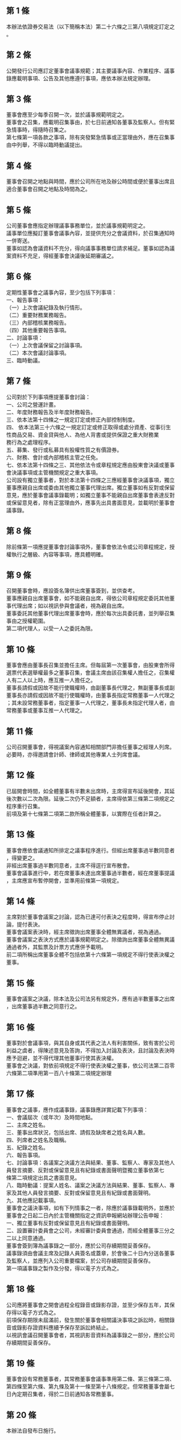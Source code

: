 第 1 條
-------
本辦法依證券交易法（以下簡稱本法）第二十六條之三第八項規定訂定之  
。

第 2 條
-------
公開發行公司應訂定董事會議事規範；其主要議事內容、作業程序、議事  
錄應載明事項、公告及其他應遵行事項，應依本辦法規定辦理。

第 3 條
-------
董事會應至少每季召開一次，並於議事規範明定之。  
董事會之召集，應載明召集事由，於七日前通知各董事及監察人。但有緊  
急情事時，得隨時召集之。  
第七條第一項各款之事項，除有突發緊急情事或正當理由外，應在召集事  
由中列舉，不得以臨時動議提出。

第 4 條
-------
董事會召開之地點與時間，應於公司所在地及辦公時間或便於董事出席且  
適合董事會召開之地點及時間為之。

第 5 條
-------
公司董事會應指定辦理議事事務單位，並於議事規範明定之。  
議事單位應擬訂董事會議事內容，並提供充分之會議資料，於召集通知時  
一併寄送。  
董事如認為會議資料不充分，得向議事事務單位請求補足。董事如認為議  
案資料不充足，得經董事會決議後延期審議之。

第 6 條
-------
定期性董事會之議事內容，至少包括下列事項：  
一、報告事項：  
（一）上次會議紀錄及執行情形。  
（二）重要財務業務報告。  
（三）內部稽核業務報告。  
（四）其他重要報告事項。  
二、討論事項：  
（一）上次會議保留之討論事項。  
（二）本次會議討論事項。  
三、臨時動議。

第 7 條
-------
公司對於下列事項應提董事會討論：  
一、公司之營運計畫。  
二、年度財務報告及半年度財務報告。  
三、依本法第十四條之一規定訂定或修正內部控制制度。  
四、 依本法第三十六條之一規定訂定或修正取得或處分資產、從事衍生  
     性商品交易、資金貸與他人、為他人背書或提供保證之重大財務業  
     務行為之處理程序。  
五、募集、發行或私募具有股權性質之有價證券。  
六、財務、會計或內部稽核主管之任免。  
七、依本法第十四條之三、其他依法令或章程規定應由股東會決議或董事  
    會決議事項或主管機關規定之重大事項。  
公司設有獨立董事者，對於本法第十四條之三應經董事會決議事項，獨立  
董事應親自出席或委由其他獨立董事代理出席。獨立董事如有反對或保留  
意見，應於董事會議事錄載明；如獨立董事不能親自出席董事會表達反對  
或保留意見者，除有正當理由外，應事先出具書面意見，並載明於董事會  
議事錄。

第 8 條
-------
除前條第一項應提董事會討論事項外，董事會依法令或公司章程規定，授  
權執行之層級、內容等事項，應具體明確。

第 9 條
-------
召開董事會時，應設簽名簿供出席董事簽到，並供查考。  
董事應親自出席董事會，如不能親自出席，得依公司章程規定委託其他董  
事代理出席；如以視訊參與會議者，視為親自出席。  
董事委託其他董事代理出席董事會時，應於每次出具委託書，並列舉召集  
事由之授權範圍。  
第二項代理人，以受一人之委託為限。

第 10 條
--------
董事會應由董事長召集並擔任主席。但每屆第一次董事會，由股東會所得  
選票代表選舉權最多之董事召集，會議主席由該召集權人擔任之，召集權  
人有二人以上時，應互推一人擔任之。  
董事長請假或因故不能行使職權時，由副董事長代理之，無副董事長或副  
董事長亦請假或因故不能行使職權時，由董事長指定常務董事一人代理之  
；其未設常務董事者，指定董事一人代理之，董事長未指定代理人者，由  
常務董事或董事互推一人代理之。

第 11 條
--------
公司召開董事會，得視議案內容通知相關部門非擔任董事之經理人列席。  
必要時，亦得邀請會計師、律師或其他專業人士列席會議。

第 12 條
--------
已屆開會時間，如全體董事有半數未出席時，主席得宣布延後開會，其延  
後次數以二次為限。延後二次仍不足額者，主席得依第三條第二項規定之  
程序重行召集。  
前項及第十七條第二項第二款所稱全體董事，以實際在任者計算之。

第 13 條
--------
董事會應依會議通知所排定之議事程序進行。但經出席董事過半數同意者  
，得變更之。  
非經出席董事過半數同意者，主席不得逕行宣布散會。  
董事會議事進行中，若在席董事未達出席董事過半數者，經在席董事提議  
，主席應宣布暫停開會，並準用前條第一項規定。

第 14 條
--------
主席對於董事會議案之討論，認為已達可付表決之程度時，得宣布停止討  
論，提付表決。  
董事會議案表決時，經主席徵詢出席董事全體無異議者，視為通過。  
董事會議案之表決方式應於議事規範明定之。除徵詢出席董事全體無異議  
通過者外，其監票及計票方式應併予載明。  
前二項所稱出席董事全體不包括依第十六條第一項規定不得行使表決權之  
董事。

第 15 條
--------
董事會議案之決議，除本法及公司法另有規定外，應有過半數董事之出席  
，出席董事過半數之同意行之。

第 16 條
--------
董事對於會議事項，與其自身或其代表之法人有利害關係，致有害於公司  
利益之虞者，得陳述意見及答詢，不得加入討論及表決，且討論及表決時  
應予迴避，並不得代理其他董事行使其表決權。  
董事會之決議，對依前項規定不得行使表決權之董事，依公司法第二百零  
六條第二項準用第一百八十條第二項規定辦理

第 17 條
--------
董事會之議事，應作成議事錄，議事錄應詳實記載下列事項：  
一、會議屆次（或年次）及時間地點。  
二、主席之姓名。  
三、董事出席狀況，包括出席、請假及缺席者之姓名與人數。  
四、列席者之姓名及職稱。  
五、紀錄之姓名。  
六、報告事項。  
七、討論事項：各議案之決議方法與結果、董事、監察人、專家及其他人  
    員發言摘要、反對或保留意見且有紀錄或書面聲明暨獨立董事依第七  
    條第二項規定出具之書面意見。  
八、臨時動議：提案人姓名、議案之決議方法與結果、董事、監察人、專  
    家及其他人員發言摘要、反對或保留意見且有紀錄或書面聲明。  
九、其他應記載事項。  
董事會之議決事項，如有下列情事之一者，除應於議事錄載明外，並應於  
董事會之日起二日內於主管機關指定之資訊申報網站辦理公告申報：  
一、獨立董事有反對或保留意見且有紀錄或書面聲明。  
二、設置審計委員會之公司，未經審計委員會通過，而經全體董事三分之  
    二以上同意通過。  
董事會簽到簿為議事錄之一部分，應於公司存續期間妥善保存。  
議事錄須由會議主席及記錄人員簽名或蓋章，於會後二十日內分送各董事  
及監察人，並應列入公司重要檔案，於公司存續期間妥善保存。  
第一項議事錄之製作及分發，得以電子方式為之。

第 18 條
--------
公司應將董事會之開會過程全程錄音或錄影存證，並至少保存五年，其保  
存得以電子方式為之。  
前項保存期限未屆滿前，發生關於董事會相關議決事項之訴訟時，相關錄  
音或錄影存證資料應續予保存至訴訟終結止。  
以視訊會議召開董事會者，其視訊影音資料為議事錄之一部分，應於公司  
存續期間妥善保存。

第 19 條
--------
董事會設有常務董事者，其常務董事會議事準用第二條、第三條第二項、  
第四條至第六條、第九條及第十一條至第十八條規定。但常務董事會屬七  
日內定期召集者，得於二日前通知各常務董事。

第 20 條
--------
本辦法自發布日施行。

